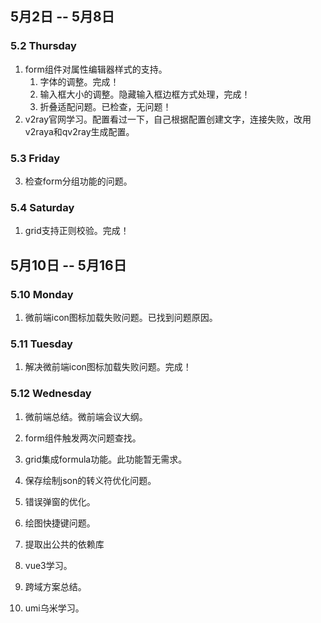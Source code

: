 ## 5月2日 -- 5月8日

### 5.2 Thursday
1. form组件对属性编辑器样式的支持。
   1. 字体的调整。完成！
   2. 输入框大小的调整。隐藏输入框边框方式处理，完成！
   3. 折叠适配问题。已检查，无问题！
2. v2ray官网学习。配置看过一下，自己根据配置创建文字，连接失败，改用v2raya和qv2ray生成配置。

### 5.3 Friday
3. 检查form分组功能的问题。

### 5.4 Saturday
1. grid支持正则校验。完成！

## 5月10日 -- 5月16日

### 5.10 Monday
1. 微前端icon图标加载失败问题。已找到问题原因。

### 5.11 Tuesday
1. 解决微前端icon图标加载失败问题。完成！

### 5.12 Wednesday
1. 微前端总结。微前端会议大纲。
2. form组件触发两次问题查找。
3. grid集成formula功能。此功能暂无需求。


1. 保存绘制json的转义符优化问题。
1. 错误弹窗的优化。
1. 绘图快捷键问题。
1. 提取出公共的依赖库

1. vue3学习。
1. 跨域方案总结。
1. umi乌米学习。

